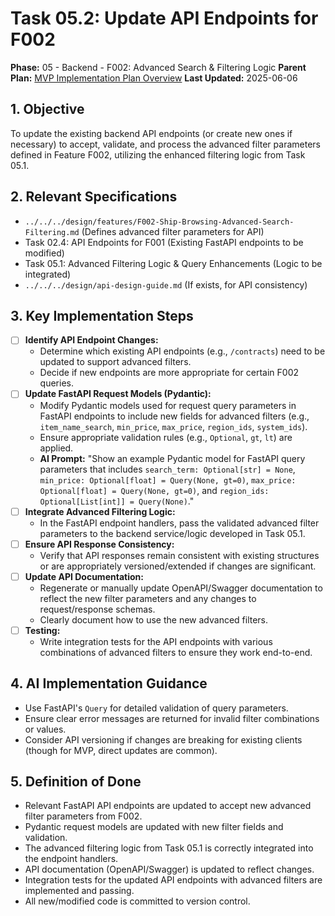# Task 05.2: Update API Endpoints for F002

**Phase:** 05 - Backend - F002: Advanced Search & Filtering Logic
**Parent Plan:** [MVP Implementation Plan Overview](../00-mvp-implementation-plan-overview.md)
**Last Updated:** 2025-06-06

## 1. Objective

To update the existing backend API endpoints (or create new ones if necessary) to accept, validate, and process the advanced filter parameters defined in Feature F002, utilizing the enhanced filtering logic from Task 05.1.

## 2. Relevant Specifications

*   `../../../design/features/F002-Ship-Browsing-Advanced-Search-Filtering.md` (Defines advanced filter parameters for API)
*   Task 02.4: API Endpoints for F001 (Existing FastAPI endpoints to be modified)
*   Task 05.1: Advanced Filtering Logic & Query Enhancements (Logic to be integrated)
*   `../../../design/api-design-guide.md` (If exists, for API consistency)

## 3. Key Implementation Steps

*   [ ] **Identify API Endpoint Changes:**
    *   Determine which existing API endpoints (e.g., `/contracts`) need to be updated to support advanced filters.
    *   Decide if new endpoints are more appropriate for certain F002 queries.
*   [ ] **Update FastAPI Request Models (Pydantic):**
    *   Modify Pydantic models used for request query parameters in FastAPI endpoints to include new fields for advanced filters (e.g., `item_name_search`, `min_price`, `max_price`, `region_ids`, `system_ids`).
    *   Ensure appropriate validation rules (e.g., `Optional`, `gt`, `lt`) are applied.
    *   **AI Prompt:** "Show an example Pydantic model for FastAPI query parameters that includes `search_term: Optional[str] = None`, `min_price: Optional[float] = Query(None, gt=0)`, `max_price: Optional[float] = Query(None, gt=0)`, and `region_ids: Optional[List[int]] = Query(None)`."
*   [ ] **Integrate Advanced Filtering Logic:**
    *   In the FastAPI endpoint handlers, pass the validated advanced filter parameters to the backend service/logic developed in Task 05.1.
*   [ ] **Ensure API Response Consistency:**
    *   Verify that API responses remain consistent with existing structures or are appropriately versioned/extended if changes are significant.
*   [ ] **Update API Documentation:**
    *   Regenerate or manually update OpenAPI/Swagger documentation to reflect the new filter parameters and any changes to request/response schemas.
    *   Clearly document how to use the new advanced filters.
*   [ ] **Testing:**
    *   Write integration tests for the API endpoints with various combinations of advanced filters to ensure they work end-to-end.

## 4. AI Implementation Guidance

*   Use FastAPI's `Query` for detailed validation of query parameters.
*   Ensure clear error messages are returned for invalid filter combinations or values.
*   Consider API versioning if changes are breaking for existing clients (though for MVP, direct updates are common).

## 5. Definition of Done

*   Relevant FastAPI API endpoints are updated to accept new advanced filter parameters from F002.
*   Pydantic request models are updated with new filter fields and validation.
*   The advanced filtering logic from Task 05.1 is correctly integrated into the endpoint handlers.
*   API documentation (OpenAPI/Swagger) is updated to reflect changes.
*   Integration tests for the updated API endpoints with advanced filters are implemented and passing.
*   All new/modified code is committed to version control.
